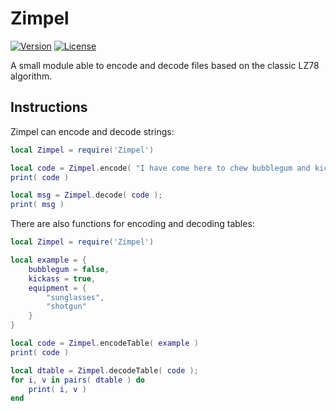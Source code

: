 # Zimpel
[![Version](https://img.shields.io/badge/Version-1.0.0-blue.svg)](https://github.com/rm-code/Graphoon/releases/latest)
[![License](http://img.shields.io/badge/Licence-MIT-brightgreen.svg)](LICENSE.md)

A small module able to encode and decode files based on the classic LZ78 algorithm.

## Instructions

Zimpel can encode and decode strings:

```lua
local Zimpel = require('Zimpel')

local code = Zimpel.encode( "I have come here to chew bubblegum and kick ass...and I'm all out of bubblegum." )
print( code )

local msg = Zimpel.decode( code );
print( msg )
```

There are also functions for encoding and decoding tables:

```lua
local Zimpel = require('Zimpel')

local example = {
    bubblegum = false,
    kickass = true,
    equipment = {
        "sunglasses",
        "shotgun"
    }
}

local code = Zimpel.encodeTable( example )
print( code )

local dtable = Zimpel.decodeTable( code );
for i, v in pairs( dtable ) do
    print( i, v )
end
```
